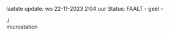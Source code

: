 laatste update: 
wo 22-11-2023  2:04   uur 
Status: FAALT - geel - 
<div class="service R">J</div><div class="service Y">microstation</div>